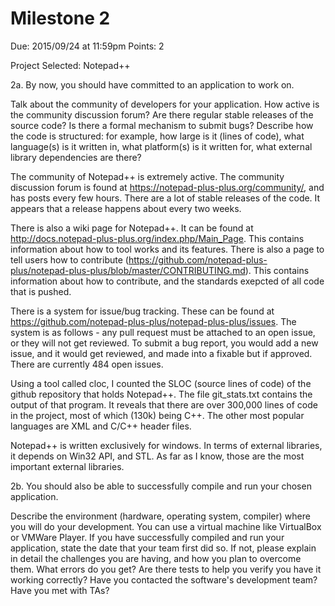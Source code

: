 Milestone 2
===========

Due: 2015/09/24 at 11:59pm
Points: 2

Project Selected: Notepad++

2a. By now, you should have committed to an application to work on.

Talk about the community of developers for your application. How
active is the community discussion forum? Are there regular stable
releases of the source code? Is there a formal mechanism to submit
bugs?  Describe how the code is structured: for example, how large is
it (lines of code), what language(s) is it written in, what
platform(s) is it written for, what external library dependencies are
there?

The community of Notepad++ is extremely active. The community discussion 
forum is found at https://notepad-plus-plus.org/community/, and has posts 
every few hours. There are a lot of stable releases of the code. It appears 
that a release happens about every two weeks. 

There is also a wiki page for Notepad++. It can be found at http://docs.notepad-plus-plus.org/index.php/Main_Page. This contains information about how to tool works and its features. 
There is also a page to tell users how to contribute (https://github.com/notepad-plus-plus/notepad-plus-plus/blob/master/CONTRIBUTING.md). This contains information about how to contribute, and the 
standards exepcted of all code that is pushed.

There is a system for issue/bug tracking. These can be found at https://github.com/notepad-plus-plus/notepad-plus-plus/issues. The system is as follows - any 
pull request must be attached to an open issue, or they will not get reviewed. 
To submit a bug report, you would add a new issue, and it would get reviewed, 
and made into a fixable but if approved. There are currently 484 open issues.

Using a tool called cloc, I counted the SLOC (source lines of code) of the github 
repository that holds Notepad++. The file git_stats.txt contains the output of that 
program. It reveals that there are over 300,000 lines of code in the project, most of 
which (130k) being C++. The other most popular languages are XML and C/C++ header files. 

Notepad++ is written exclusively for windows. In terms of external libraries, it depends 
on Win32 API, and STL. As far as I know, those are the most important external libraries. 

2b. You should also be able to successfully compile and run your
chosen application.

Describe the environment (hardware, operating system, compiler) where
you will do your development. You can use a virtual machine like
VirtualBox or VMWare Player. If you have successfully compiled and run
your application, state the date that your team first did so. If not,
please explain in detail the challenges you are having, and how you
plan to overcome them. What errors do you get? Are there tests to help
you verify you have it working correctly? Have you contacted the
software's development team? Have you met with TAs?


